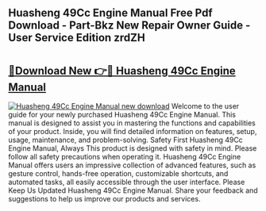 ## Huasheng 49Cc Engine Manual Free Pdf Download - Part-Bkz New Repair Owner Guide - User Service Edition zrdZH

# <h2><a href="http://bc67025.oget.top/?id=Huasheng+49Cc+Engine+Manual">🔗Download New 👉🔴 Huasheng 49Cc Engine Manual</a></h2>

[![Huasheng 49Cc Engine Manual new download](https://i.imgur.com/5g1atiW.png)](http://bc67025.oget.top/?id=Huasheng+49Cc+Engine+Manual)
Welcome to the user guide for your newly purchased Huasheng 49Cc Engine Manual. This manual is designed to assist you in mastering the functions and capabilities of your product. Inside, you will find detailed information on features, setup, usage, maintenance, and problem-solving. Safety First Huasheng 49Cc Engine Manual, Always This product is designed with safety in mind. Please follow all safety precautions when operating it. Huasheng 49Cc Engine Manual offers users an impressive collection of advanced features, such as gesture control, hands-free operation, customizable shortcuts, and automated tasks, all easily accessible through the user interface. Please Keep Us Updated Huasheng 49Cc Engine Manual. Share your feedback and suggestions to help us improve our products and services.
